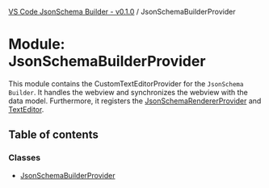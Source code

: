 [VS Code JsonSchema Builder - v0.1.0](../documentation.md) / JsonSchemaBuilderProvider

# Module: JsonSchemaBuilderProvider

This module contains the CustomTextEditorProvider for the `JsonSchema Builder`.
It handles the webview and synchronizes the webview with the data model.
Furthermore, it registers the [JsonSchemaRendererProvider](JsonSchemaRendererProvider.md) and [TextEditor](TextEditor.md).

## Table of contents

### Classes

- [JsonSchemaBuilderProvider](../classes/JsonSchemaBuilderProvider.JsonSchemaBuilderProvider.md)
